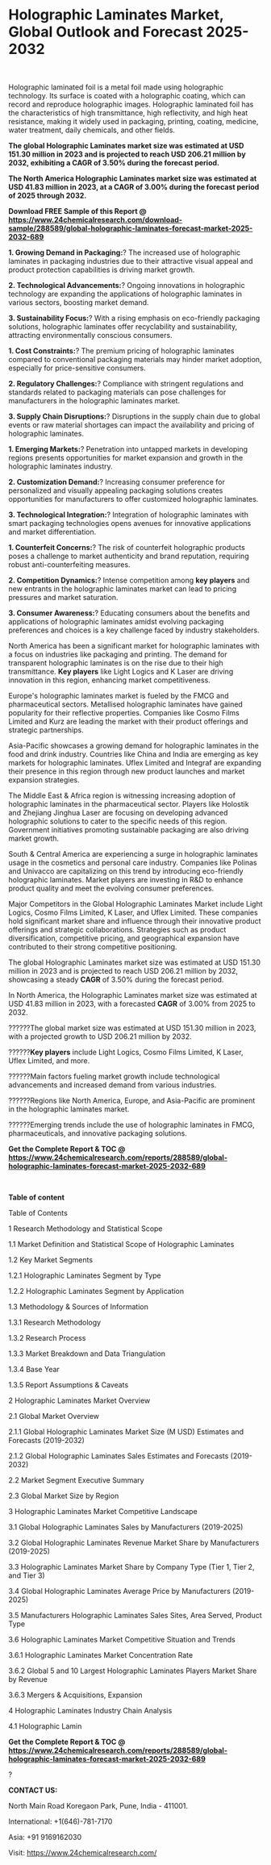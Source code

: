 <h1>Holographic Laminates Market, Global Outlook and Forecast 2025-2032</h1><br/><p><span style="font-size:14px">Holographic laminated foil is a metal foil made using holographic technology. Its surface is coated with a holographic coating, which can record and reproduce holographic images. Holographic laminated foil has the characteristics of high transmittance, high reflectivity, and high heat resistance, making it widely used in packaging, printing, coating, medicine, water treatment, daily chemicals, and other fields.</span></p>
 
 
 
 <p><span style="font-size:14px"><strong>The global Holographic Laminates market size was estimated at USD 151.30 million in 2023 and is projected to reach USD 206.21 million by 2032, exhibiting a <strong>CAGR</strong> of 3.50% during the forecast period.</strong></span></p>
 
 
 
 <p><span style="font-size:14px"><strong>The North America Holographic Laminates market size was estimated at USD 41.83 million in 2023, at a <strong>CAGR</strong> of 3.00% during the forecast period of 2025 through 2032.</strong></span></p>
 
 
 
 <div><b>Download FREE Sample of this Report @ <a href="https://www.24chemicalresearch.com/download-sample/288589/global-holographic-laminates-forecast-market-2025-2032-689">https://www.24chemicalresearch.com/download-sample/288589/global-holographic-laminates-forecast-market-2025-2032-689</a></b></div>
 
 
 
 <p><span style="font-size:14px"><strong>1. Growing Demand in Packaging:</strong>? The increased use of holographic laminates in packaging industries due to their attractive visual appeal and product protection capabilities is driving market growth.</span></p>
 
 
 
 <p><span style="font-size:14px"><strong>2. Technological Advancements:</strong>? Ongoing innovations in holographic technology are expanding the applications of holographic laminates in various sectors, boosting market demand.</span></p>
 
 
 
 <p><span style="font-size:14px"><strong>3. Sustainability Focus:</strong>? With a rising emphasis on eco-friendly packaging solutions, holographic laminates offer recyclability and sustainability, attracting environmentally conscious consumers.</span></p>
 
 
 
 <p><span style="font-size:14px"><strong>1. Cost Constraints:</strong>? The premium pricing of holographic laminates compared to conventional packaging materials may hinder market adoption, especially for price-sensitive consumers.</span></p>
 
 
 
 <p><span style="font-size:14px"><strong>2. Regulatory Challenges:</strong>? Compliance with stringent regulations and standards related to packaging materials can pose challenges for manufacturers in the holographic laminates market.</span></p>
 
 
 
 <p><span style="font-size:14px"><strong>3. Supply Chain Disruptions:</strong>? Disruptions in the supply chain due to global events or raw material shortages can impact the availability and pricing of holographic laminates.</span></p>
 
 
 
 <p><span style="font-size:14px"><strong>1. Emerging Markets:</strong>? Penetration into untapped markets in developing regions presents opportunities for market expansion and growth in the holographic laminates industry.</span></p>
 
 
 
 <p><span style="font-size:14px"><strong>2. Customization Demand:</strong>? Increasing consumer preference for personalized and visually appealing packaging solutions creates opportunities for manufacturers to offer customized holographic laminates.</span></p>
 
 
 
 <p><span style="font-size:14px"><strong>3. Technological Integration:</strong>? Integration of holographic laminates with smart packaging technologies opens avenues for innovative applications and market differentiation.</span></p>
 
 
 
 <p><span style="font-size:14px"><strong>1. Counterfeit Concerns:</strong>? The risk of counterfeit holographic products poses a challenge to market authenticity and brand reputation, requiring robust anti-counterfeiting measures.</span></p>
 
 
 
 <p><span style="font-size:14px"><strong>2. Competition Dynamics:</strong>? Intense competition among <strong>key players</strong> and new entrants in the holographic laminates market can lead to pricing pressures and market saturation.</span></p>
 
 
 
 <p><span style="font-size:14px"><strong>3. Consumer Awareness:</strong>? Educating consumers about the benefits and applications of holographic laminates amidst evolving packaging preferences and choices is a key challenge faced by industry stakeholders.</span></p>
 
 
 
 <p><span style="font-size:14px">North America has been a significant market for holographic laminates with a focus on industries like packaging and printing. The demand for transparent holographic laminates is on the rise due to their high transmittance. <strong>Key players</strong> like Light Logics and K Laser are driving innovation in this region, enhancing market competitiveness.</span></p>
 
 
 
 <p><span style="font-size:14px">Europe&#39;s holographic laminates market is fueled by the FMCG and pharmaceutical sectors. Metallised holographic laminates have gained popularity for their reflective properties. Companies like Cosmo Films Limited and Kurz are leading the market with their product offerings and strategic partnerships.</span></p>
 
 
 
 <p><span style="font-size:14px">Asia-Pacific showcases a growing demand for holographic laminates in the food and drink industry. Countries like China and India are emerging as key markets for holographic laminates. Uflex Limited and Integraf are expanding their presence in this region through new product launches and market expansion strategies.</span></p>
 
 
 
 <p><span style="font-size:14px">The Middle East & Africa region is witnessing increasing adoption of holographic laminates in the pharmaceutical sector. Players like Holostik and Zhejiang Jinghua Laser are focusing on developing advanced holographic solutions to cater to the specific needs of this region. Government initiatives promoting sustainable packaging are also driving market growth.</span></p>
 
 
 
 <p><span style="font-size:14px">South & Central America are experiencing a surge in holographic laminates usage in the cosmetics and personal care industry. Companies like Polinas and Univacco are capitalizing on this trend by introducing eco-friendly holographic laminates. Market players are investing in R&D to enhance product quality and meet the evolving consumer preferences.</span></p>
 
 
 
 <p><span style="font-size:14px">Major Competitors in the Global Holographic Laminates Market include Light Logics, Cosmo Films Limited, K Laser, and Uflex Limited. These companies hold significant market share and influence through their innovative product offerings and strategic collaborations. Strategies such as product diversification, competitive pricing, and geographical expansion have contributed to their strong competitive positioning.</span></p>
 
 
 
 <p><span style="font-size:14px">The global Holographic Laminates market size was estimated at USD 151.30 million in 2023 and is projected to reach USD 206.21 million by 2032, showcasing a steady <strong>CAGR</strong> of 3.50% during the forecast period.</span></p>
 
 
 
 <p><span style="font-size:14px">In North America, the Holographic Laminates market size was estimated at USD 41.83 million in 2023, with a forecasted <strong>CAGR</strong> of 3.00% from 2025 to 2032.</span></p>
 
 
 
 <p><span style="font-size:14px">??????The global market size was estimated at USD 151.30 million in 2023, with a projected growth to USD 206.21 million by 2032.</span></p>
 
 
 
 <p><span style="font-size:14px">??????<strong>Key players</strong> include Light Logics, Cosmo Films Limited, K Laser, Uflex Limited, and more.</span></p>
 
 
 
 <p><span style="font-size:14px">??????Main factors fueling market growth include technological advancements and increased demand from various industries.</span></p>
 
 
 
 <p><span style="font-size:14px">??????Regions like North America, Europe, and Asia-Pacific are prominent in the holographic laminates market.</span></p>
 
 
 
 <p><span style="font-size:14px">??????Emerging trends include the use of holographic laminates in FMCG, pharmaceuticals, and innovative packaging solutions.</span></p>
 
 
 
 <div><b>Get the Complete Report & TOC @ <a href="https://www.24chemicalresearch.com/reports/288589/global-holographic-laminates-forecast-market-2025-2032-689">https://www.24chemicalresearch.com/reports/288589/global-holographic-laminates-forecast-market-2025-2032-689</a></b></div>
 
 
 
 <p><br />
 
 <b>Table of content</b></p>
 
 
 
 <p>Table of Contents<br />
 
 1 Research Methodology and Statistical Scope<br />
 
 1.1 Market Definition and Statistical Scope of Holographic Laminates<br />
 
 1.2 Key Market Segments<br />
 
 1.2.1 Holographic Laminates Segment by Type<br />
 
 1.2.2 Holographic Laminates Segment by Application<br />
 
 1.3 Methodology & Sources of Information<br />
 
 1.3.1 Research Methodology<br />
 
 1.3.2 Research Process<br />
 
 1.3.3 Market Breakdown and Data Triangulation<br />
 
 1.3.4 Base Year<br />
 
 1.3.5 Report Assumptions & Caveats<br />
 
 2 Holographic Laminates Market Overview<br />
 
 2.1 Global Market Overview<br />
 
 2.1.1 Global Holographic Laminates Market Size (M USD) Estimates and Forecasts (2019-2032)<br />
 
 2.1.2 Global Holographic Laminates Sales Estimates and Forecasts (2019-2032)<br />
 
 2.2 Market Segment Executive Summary<br />
 
 2.3 Global Market Size by Region<br />
 
 3 Holographic Laminates Market Competitive Landscape<br />
 
 3.1 Global Holographic Laminates Sales by Manufacturers (2019-2025)<br />
 
 3.2 Global Holographic Laminates Revenue Market Share by Manufacturers (2019-2025)<br />
 
 3.3 Holographic Laminates Market Share by Company Type (Tier 1, Tier 2, and Tier 3)<br />
 
 3.4 Global Holographic Laminates Average Price by Manufacturers (2019-2025)<br />
 
 3.5 Manufacturers Holographic Laminates Sales Sites, Area Served, Product Type<br />
 
 3.6 Holographic Laminates Market Competitive Situation and Trends<br />
 
 3.6.1 Holographic Laminates Market Concentration Rate<br />
 
 3.6.2 Global 5 and 10 Largest Holographic Laminates Players Market Share by Revenue<br />
 
 3.6.3 Mergers & Acquisitions, Expansion<br />
 
 4 Holographic Laminates Industry Chain Analysis<br />
 
 4.1 Holographic Lamin</p>
 
 
 
 <div><b>Get the Complete Report & TOC @ <a href="https://www.24chemicalresearch.com/reports/288589/global-holographic-laminates-forecast-market-2025-2032-689">https://www.24chemicalresearch.com/reports/288589/global-holographic-laminates-forecast-market-2025-2032-689</a></b></div>
 
 
 
 <p>? </p>
 
 
 
 <p><b>CONTACT US:</b><br />
 
 North Main Road Koregaon Park, Pune, India - 411001.<br />
 
 International: +1(646)-781-7170<br />
 
 Asia: +91 9169162030<br />
 
 Visit: <a href="https://www.24chemicalresearch.com/">https://www.24chemicalresearch.com/</a></p>
